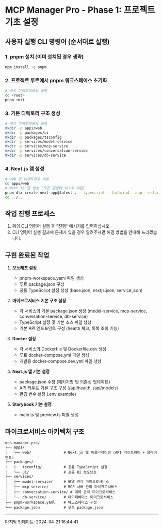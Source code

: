 # MCP Manager Pro - Phase 1: 프로젝트 기초 설정

## 사용자 실행 CLI 명령어 (순서대로 실행)

### 1. pnpm 설치 (이미 설치된 경우 생략)

```bash
npm install -g pnpm
```

### 2. 프로젝트 루트에서 pnpm 워크스페이스 초기화

```bash
# 루트 디렉토리에서 실행
cd <root>
pnpm init
```

### 3. 기본 디렉토리 구조 생성

```bash
# 루트 디렉토리에서 실행
mkdir -p apps/web
mkdir -p packages/ui
mkdir -p packages/tsconfig
mkdir -p services/model-service
mkdir -p services/mcp-service
mkdir -p services/conversation-service
mkdir -p services/db-service
```

### 4. Next.js 앱 생성

```bash
# web 앱 디렉토리로 이동
cd apps/web
# Next.js 앱 생성 (모든 질문에 Yes로 대답)
pnpm dlx create-next-app@latest . --typescript --tailwind --app --eslint
cd ../..
```

## 작업 진행 프로세스

1. 위의 CLI 명령어 실행 후 "진행" 메시지를 입력하십시오.
2. CLI 명령어 실행 결과에 문제가 있을 경우 알려주시면 해결 방법을 안내해 드리겠습니다.

## 구현 완료된 작업

1. **모노레포 설정**
   - pnpm-workspace.yaml 파일 생성
   - 루트 package.json 구성
   - 공통 TypeScript 설정 생성 (base.json, nextjs.json, service.json)

2. **마이크로서비스 기본 구조 설정**
   - 각 서비스의 기본 package.json 생성 (model-service, mcp-service, conversation-service, db-service)
   - TypeScript 설정 및 기본 소스 파일 생성
   - 기본 API 엔드포인트 구성 (health 체크, 목록 조회 기능)

3. **Docker 설정**
   - 각 서비스의 Dockerfile 및 Dockerfile.dev 생성
   - 루트 docker-compose.yml 파일 생성
   - 개발용 docker-compose.dev.yml 파일 생성

4. **Next.js 앱 기본 설정**
   - package.json 수정 (패키지명 및 의존성 업데이트)
   - API 라우트 기본 구조 구성 (/api/health, /api/models)
   - 환경 변수 설정 (.env.example)

5. **Storybook 기본 설정**
   - main.ts 및 preview.ts 파일 생성

## 마이크로서비스 아키텍처 구조
```
mcp-manager-pro/
├── apps/
│   └── web/               # Next.js 웹 애플리케이션 (API 게이트웨이 + 클라이언트)
├── packages/
│   ├── tsconfig/          # 공유 TypeScript 설정
│   └── ui/                # 공유 UI 컴포넌트
├── services/
│   ├── model-service/     # 모델 관리 마이크로서비스
│   ├── mcp-service/       # MCP 서버 관리 마이크로서비스
│   ├── conversation-service/ # 대화 관리 마이크로서비스
│   └── db-service/        # 데이터베이스 마이크로서비스
├── pnpm-workspace.yaml    # 워크스페이스 구성
└── package.json           # 루트 package.json
```

---

마지막 업데이트: 2024-04-21 16:44:41
